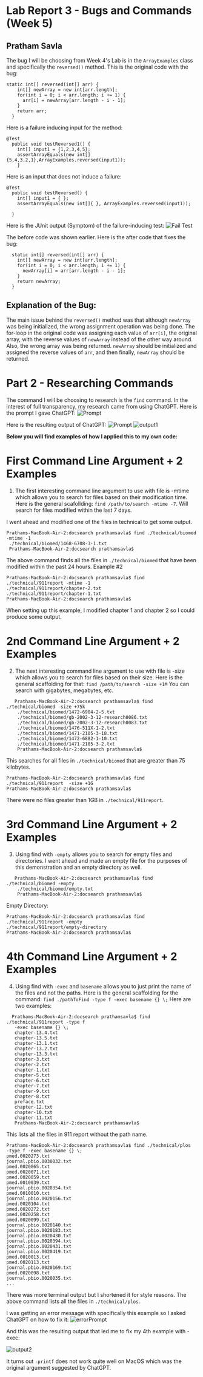 # Lab Report 3 - Bugs and Commands (Week 5)
## Pratham Savla

The bug I will be choosing from Week 4's Lab is in the `ArrayExamples` class and specifically the `reversed()` method.
This is the original code with the bug:
```
static int[] reversed(int[] arr) {
    int[] newArray = new int[arr.length];
    for(int i = 0; i < arr.length; i += 1) {
      arr[i] = newArray[arr.length - i - 1];
    }
    return arr;
  }
```
Here is a failure inducing input for the method:
```
@Test
  public void testReversed1() {
    int[] input1 = {1,2,3,4,5};
    assertArrayEquals(new int[]{5,4,3,2,1},ArrayExamples.reversed(input1));
    }
```
Here is an input that does not induce a failure:
```
@Test
  public void testReversed() {
    int[] input1 = { };
    assertArrayEquals(new int[]{ }, ArrayExamples.reversed(input1));
    
  }
```
Here is the JUnit output (Symptom) of the failure-inducing test:
![Fail Test](fail-test.png)

The before code was shown earlier. Here is the after code that fixes the bug:
```
  static int[] reversed(int[] arr) {
    int[] newArray = new int[arr.length];
    for(int i = 0; i < arr.length; i += 1) {
      newArray[i] = arr[arr.length - i - 1];
    }
    return newArray;
  }
```
## Explanation of the Bug: 
The main issue behind the `reversed()` method was that although `newArray` was being initialized, the wrong assignment operation was being done. The for-loop in the original code was assigning each value of `arr[i]`, the original array, with the reverse values of `newArray` instead of the other way around. Also, the wrong array was being returned. `newArray` should be initialized and assigned the reverse values of `arr`, and then finally, `newArray` should be returned. 

# Part 2 - Researching Commands
The command I will be choosing to research is the `find` command. In the interest of full transparency, my research came from using ChatGPT. Here is the prompt I gave ChatGPT:
![Prompt](chatgpt0.png)

Here is the resulting output of ChatGPT:
![Prompt](chatgpt1.png)
![output1](chatgpt2.png)


**Below you will find examples of how I applied this to my own code:**

# First Command Line Argument + 2 Examples 
1) The first interesting command line argument to use with file is -mtime which allows you to search for files based on their modification time.
   Here is the general scafollding: `find /path/to/search -mtime -7`. Will search for files modified within the last 7 days.

I went ahead and modified one of the files in technical to get some output.
   ```
   Prathams-MacBook-Air-2:docsearch prathamsavla$ find ./technical/biomed -mtime -1
    ./technical/biomed/1468-6708-3-1.txt
    Prathams-MacBook-Air-2:docsearch prathamsavla$ 
   ```
The above command finds all the files in `./technical/biomed` that have been modified within the past 24 hours. 
Example #2
```
Prathams-MacBook-Air-2:docsearch prathamsavla$ find ./technical/911report -mtime -1
./technical/911report/chapter-2.txt
./technical/911report/chapter-1.txt
Prathams-MacBook-Air-2:docsearch prathamsavla$
```
When setting up this example, I modified chapter 1 and chapter 2 so I could produce some output.

# 2nd Command Line Argument + 2 Examples
2) The next interesting command line argument to use with file is -size which allows you to search for files based on their size. Here is the general scaffolding for that: `find /path/to/search -size +1M` You can search with gigabytes, megabytes, etc.

```
   Prathams-MacBook-Air-2:docsearch prathamsavla$ find ./technical/biomed -size +75k
    ./technical/biomed/1472-6904-2-5.txt
    ./technical/biomed/gb-2002-3-12-research0086.txt
    ./technical/biomed/gb-2002-3-12-research0083.txt
    ./technical/biomed/1476-511X-1-2.txt
    ./technical/biomed/1471-2105-3-18.txt
    ./technical/biomed/1472-6882-1-10.txt
    ./technical/biomed/1471-2105-3-2.txt
    Prathams-MacBook-Air-2:docsearch prathamsavla$ 
```
This searches for all files in `./technical/biomed` that are greater than 75 kilobytes.

```
Prathams-MacBook-Air-2:docsearch prathamsavla$ find ./technical/911report  -size +1G
Prathams-MacBook-Air-2:docsearch prathamsavla$
```
There were no files greater than 1GB in `./technical/911report`. 

# 3rd Command Line Argument + 2 Examples
3) Using find with `-empty` allows you to search for empty files and directories.
   I went ahead and made an empty file for the purposes of this demonstration and an empty directory as well.
```
   Prathams-MacBook-Air-2:docsearch prathamsavla$ find ./technical/biomed -empty
    ./technical/biomed/empty.txt
    Prathams-MacBook-Air-2:docsearch prathamsavla$ 
```
Empty Directory:
```
Prathams-MacBook-Air-2:docsearch prathamsavla$ find ./technical/911report -empty
./technical/911report/empty-directory
Prathams-MacBook-Air-2:docsearch prathamsavla$
```

# 4th Command Line Argument + 2 Examples
4) Using find with `-exec` and `basename` allows you to just print the name of the files and not the paths. Here is the general scaffolding for the command: `find ./pathToFind -type f -exec basename {} \;` Here are two examples:
 ```
   Prathams-MacBook-Air-2:docsearch prathamsavla$ find ./technical/911report -type f
    -exec basename {} \;
    chapter-13.4.txt
    chapter-13.5.txt
    chapter-13.1.txt
    chapter-13.2.txt
    chapter-13.3.txt
    chapter-3.txt
    chapter-2.txt
    chapter-1.txt
    chapter-5.txt
    chapter-6.txt
    chapter-7.txt
    chapter-9.txt
    chapter-8.txt
    preface.txt
    chapter-12.txt
    chapter-10.txt
    chapter-11.txt
    Prathams-MacBook-Air-2:docsearch prathamsavla$ 
```
This lists all the files in 911 report without the path name.
```
Prathams-MacBook-Air-2:docsearch prathamsavla$ find ./technical/plos
-type f -exec basename {} \;
pmed.0020273.txt
journal.pbio.0030032.txt
pmed.0020065.txt
pmed.0020071.txt
pmed.0020059.txt
pmed.0010039.txt
journal.pbio.0020354.txt
pmed.0010010.txt
journal.pbio.0020156.txt
pmed.0020104.txt
pmed.0020272.txt
pmed.0020258.txt
pmed.0020099.txt
journal.pbio.0020140.txt
journal.pbio.0020183.txt
journal.pbio.0020430.txt
journal.pbio.0020394.txt
journal.pbio.0020431.txt
journal.pbio.0020419.txt
pmed.0010013.txt
pmed.0020113.txt
journal.pbio.0020169.txt
pmed.0020098.txt
journal.pbio.0020035.txt
...
```
There was more terminal output but I shortened it for style reasons. The above command lists all the files in `./technical/plos`.

   
I was getting an error message with specifically this example so I asked ChatGPT on how to fix it:
![errorPrompt](chatgptErrorPrompt.png)

And this was the resulting output that led me to fix my 4th example with -exec:

![output2](chatgpt3.png)

It turns out `-printf` does not work quite well on MacOS which was the original argument suggested by ChatGPT.
